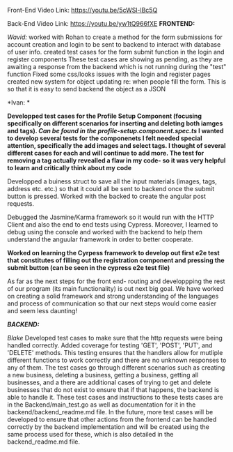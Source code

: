 Front-End Video Link: https://youtu.be/5cWSl-lBc5Q

Back-End Video Link: https://youtu.be/yw1tQ966fXE
****FRONTEND:****

*Wavid:*
  worked with Rohan to create a method for the form submissions for account creation and login to be sent to backend to interact with database of user info. 
  created test cases for the form submit function in the login and register components
    These test cases are showing as pending, as they are awaiting a response from the backend which is not running during the "test" function
   Fixed some css/looks issues with the login and register pages
   created new system for object updating re: when people fill the form. This is so that it is easy to send backend the object as a JSON

*Ivan: *

  **Developped test cases for the Profile Setup Component (focusing specifically on different scenarios for inserting and deleting both iamges and tags). *Can be found in the profile-setup.component.spec.ts* I wanted to develop several tests for the componenets I felt needed special attention, specifically the add images and select tags. I thought of several different cases for each and will continue to add more. The test for removing a tag actually revealled a flaw in my code- so it was very helpful to learn and critically think about my code**
  
  Developped a buiness struct to save all the input materials (images, tags, address etc. etc.) so that it could all be sent to backend once the submit button is pressed. Worked with the backed to create the angular post requests.
  
  Debugged the Jasmine/Karma framework so it would run with the HTTP Client and also the end to end tests using Cypress. Moreover, I learned to debug using the console and worked with the backend to help them understand the anguular framework in order to better cooperate.
  
  **Worked on learning the Cyrpess framework to develop out first e2e test that constitutes of filling out the registration component and pressing the submit button (can be seen in the cypress e2e test file)**
  
As far as the next steps for the front end- routing and developpping the rest of our program (its main functionality) is out next big goal. We have worked on creating a solid framework and strong understanding of the languages and process of communication so that our next steps would come easier and seem less daunting!
  
**_BACKEND:_**

*Blake*
  Developed test cases to make sure that the http requests were being handled correctly. Added coverage for testing 'GET', 'POST', 'PUT', and 'DELETE' methods. This testing ensures that the handlers allow for mutliple different functions to work correctly and there are no unknown responses to any of them. The test cases go through different scenarios such as creating a new business, deleting a business, getting a business, getting all businesses, and a there are additional cases of trying to get and delete businesses that do not exist to ensure that if that happens, the backend is able to handle it. 
  These test cases and instructions to these tests cases are in the Backend/main_test.go as well as documentation for it in the backend/backend_readme.md file. 
  In the future, more test cases will be developed to ensure that other actions from the frontend can be handled correctly by the backend implementation and will be created using the same process used for these, which is also detailed in the backend_readme.md file.
